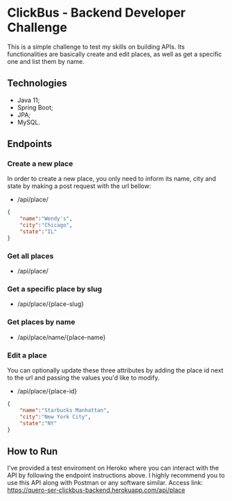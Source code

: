 # ClickBus - Backend Developer Challenge

This is a simple challenge to test my skills on building APIs. Its functionalities are basically create and edit places, as well as get a specific one and list them by name.

## Technologies

- Java 11;
- Spring Boot;
- JPA;
- MySQL.

## Endpoints

### Create a new place

In order to create a new place, you only need to inform its name, city and state by making a post request with the url bellow:

- /api/place/

```json
{
    "name":"Wendy's",
    "city":"Chicago",
    "state":"IL"
}
```

### Get all places

- /api/place/

### Get a specific place by slug

- /api/place/{place-slug}

### Get places by name

- /api/place/name/{place-name}

### Edit a place

You can optionally update these three attributes by adding the place id next to the url and passing the values you'd like to modify.

- /api/place/{place-id}

```json
{
    "name":"Starbucks Manhattan",
    "city":"New York City",
    "state":"NY"
}
```

## How to Run

I've provided a test enviroment on Heroko where you can interact with the API by following the endpoint instructions above. I highly recommend you to use this API along with Postman or any software similar. 
Access link: https://quero-ser-clickbus-backend.herokuapp.com/api/place

